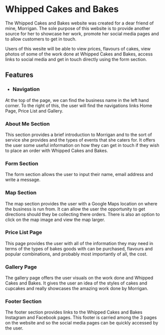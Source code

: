# Whipped Cakes and Bakes

The Whipped Cakes and Bakes website was created for a dear friend of mine, Morrigan. The sole purpose of this website is to provide another source for her to showcase her work, promote her social media pages and to allow customers to get in touch.

Users of this wesite will be able to view prices, flavours of cakes, view photos of some of the work done at Whipped Cakes and Bakes, access links to social media and get in touch directly using the form section.

## Features

- ### Navigation
At the top of the page, we can find the business name in the left hand corner. To the right of this, the user will find the navigations links Home Page, Price List and Gallery.

### About Me Section
This section provides a brief introduction to Morrigan and to the sort of service she provides and the types of events that she caters for. It offers the user some useful information on how they can get in touch if they wish to place an order with Whipped Cakes and Bakes.

### Form Section
The form section allows the user to input their name, email address and write a message.

### Map Section
The map section provides the user with a Google Maps location on where the business is run from. It can allow the user the opportunity to get directions should they be collecting there orders. There is also an option to click on the map image and view the map larger.

### Price List Page

This page provides the user with all of the information they may need in terms of the types of bakes goods with can be purchased, flavours and popular combinations, and probably most importantly of all, the cost.

### Gallery Page

The gallery page offers the user visuals on the work done and Whipped Cakes and Bakes. It gives the user an idea of the styles of cakes and cupcakes and really showcases the amazing work done by Morrigan.

### Footer Section

The footer section provides links to the Whipped Cakes and Bakes Instagram and Facebook pages. This footer is carried among the 3 pages on the website and so the social media pages can be quickly accessed by the user.
